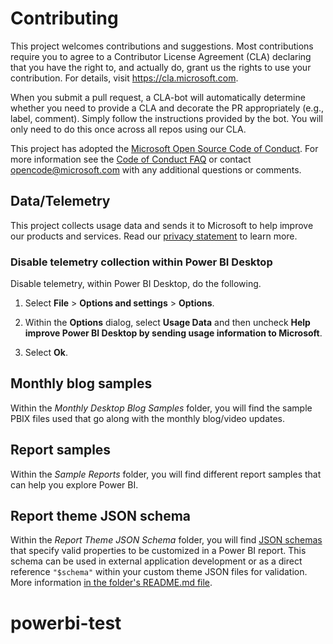 
# Contributing

This project welcomes contributions and suggestions.  Most contributions require you to agree to a
Contributor License Agreement (CLA) declaring that you have the right to, and actually do, grant us
the rights to use your contribution. For details, visit https://cla.microsoft.com.

When you submit a pull request, a CLA-bot will automatically determine whether you need to provide
a CLA and decorate the PR appropriately (e.g., label, comment). Simply follow the instructions
provided by the bot. You will only need to do this once across all repos using our CLA.

This project has adopted the [Microsoft Open Source Code of Conduct](https://opensource.microsoft.com/codeofconduct/).
For more information see the [Code of Conduct FAQ](https://opensource.microsoft.com/codeofconduct/faq/) or
contact [opencode@microsoft.com](mailto:opencode@microsoft.com) with any additional questions or comments.

## Data/Telemetry

This project collects usage data and sends it to Microsoft to help improve our products and services. Read our [privacy statement](http://go.microsoft.com/fwlink/?LinkId=521839) to learn more.

### Disable telemetry collection within Power BI Desktop

Disable telemetry, within Power BI Desktop, do the following.

1. Select **File** > **Options and settings** > **Options**.

2. Within the **Options** dialog, select **Usage Data** and then uncheck **Help improve Power BI Desktop by sending usage information to Microsoft**.

3. Select **Ok**.

## Monthly blog samples

Within the *Monthly Desktop Blog Samples* folder, you will find the sample PBIX files used that go along with the monthly blog/video updates.

## Report samples

Within the *Sample Reports* folder, you will find different report samples that can help you explore Power BI.

## Report theme JSON schema

Within the *Report Theme JSON Schema* folder, you will find [JSON schemas](http://json-schema.org) that specify valid properties to be customized in a Power BI report.  This schema can be used in external application development or as a direct reference `"$schema"` within your custom theme JSON files for validation.  More information [in the folder's README.md file](/Report%20Theme%20JSON%20Schema/README.md).
# powerbi-test
